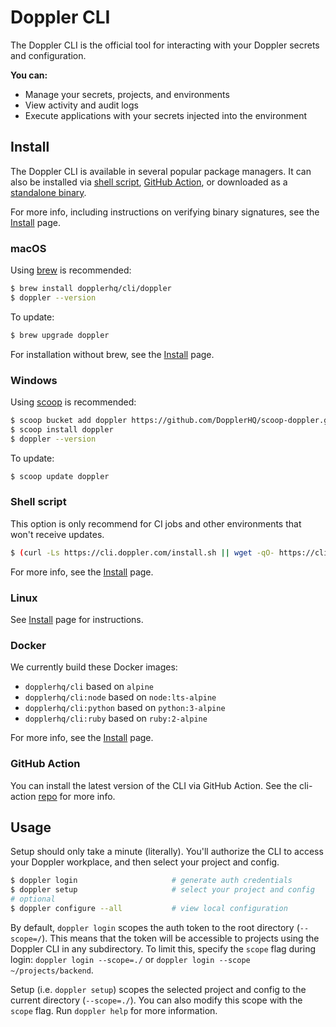 # Doppler CLI

The Doppler CLI is the official tool for interacting with your Doppler secrets and configuration.

**You can:**

- Manage your secrets, projects, and environments
- View activity and audit logs
- Execute applications with your secrets injected into the environment


## Install

The Doppler CLI is available in several popular package managers. It can also be installed via [shell script](https://github.com/DopplerHQ/cli/blob/master/INSTALL.md#shell-script), [GitHub Action](https://github.com/DopplerHQ/cli-action), or downloaded as a [standalone binary](https://github.com/DopplerHQ/cli/releases/latest).

For more info, including instructions on verifying binary signatures, see the [Install](INSTALL.md) page.

### macOS

Using [brew](https://brew.sh/) is recommended:

```sh
$ brew install dopplerhq/cli/doppler
$ doppler --version
```

To update:
```sh
$ brew upgrade doppler
```

For installation without brew, see the [Install](INSTALL.md#macos) page.

### Windows

Using [scoop](https://scoop.sh/) is recommended:

```sh
$ scoop bucket add doppler https://github.com/DopplerHQ/scoop-doppler.git
$ scoop install doppler
$ doppler --version
```

To update:

```sh
$ scoop update doppler
```

### Shell script

This option is only recommend for CI jobs and other environments that won't receive updates.

```sh
$ (curl -Ls https://cli.doppler.com/install.sh || wget -qO- https://cli.doppler.com/install.sh) | sh
```

For more info, see the [Install](INSTALL.md#shell-script) page.

### Linux

See [Install](INSTALL.md#linux) page for instructions.

### Docker

We currently build these Docker images:
- `dopplerhq/cli` based on `alpine`
- `dopplerhq/cli:node` based on `node:lts-alpine`
- `dopplerhq/cli:python` based on `python:3-alpine`
- `dopplerhq/cli:ruby` based on `ruby:2-alpine`

For more info, see the [Install](INSTALL.md#docker) page.

### GitHub Action

You can install the latest version of the CLI via GitHub Action. See the cli-action [repo](https://github.com/DopplerHQ/cli-action) for more info.

## Usage

Setup should only take a minute (literally). You'll authorize the CLI to access your Doppler workplace, and then select your project and config.

```sh
$ doppler login                     # generate auth credentials
$ doppler setup                     # select your project and config
# optional
$ doppler configure --all           # view local configuration
```

By default, `doppler login` scopes the auth token to the root directory (`--scope=/`). This means that the token will be accessible to projects using the Doppler CLI in any subdirectory. To limit this, specify the `scope` flag during login: `doppler login --scope=./` or `doppler login --scope ~/projects/backend`.

Setup (i.e. `doppler setup`) scopes the selected project and config to the current directory (`--scope=./`). You can also modify this scope with the `scope` flag. Run `doppler help` for more information.
